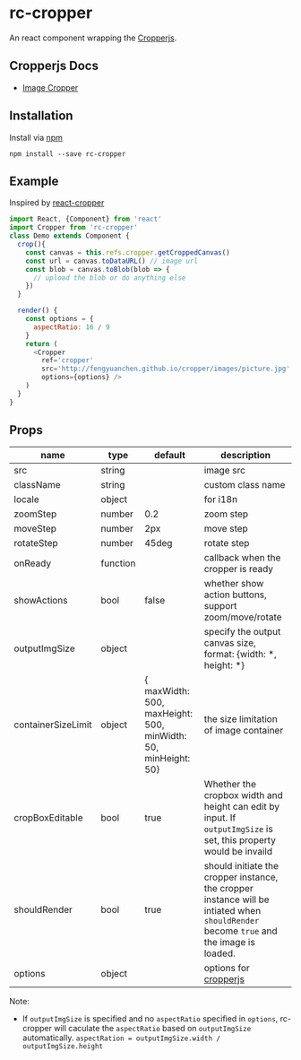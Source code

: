 # rc-cropper

An react component wrapping the [Cropperjs](https://github.com/fengyuanchen/cropperjs).

## Cropperjs Docs

* [Image Cropper](https://github.com/fengyuanchen/cropperjs)

## Installation
Install via [npm](https://www.npmjs.com/package/rc-cropper)

```shell
npm install --save rc-cropper
```

## Example

Inspired by [react-cropper](https://github.com/roadmanfong/react-cropper)

```js
import React, {Component} from 'react'
import Cropper from 'rc-cropper'
class Demo extends Component {
  crop(){
    const canvas = this.refs.cropper.getCroppedCanvas()
    const url = canvas.toDataURL() // image url
    const blob = canvas.toBlob(blob => {
      // upload the blob or do anything else
    })
  }

  render() {
    const options = {
      aspectRatio: 16 / 9
    }
    return (
      <Cropper
        ref='cropper'
        src='http://fengyuanchen.github.io/cropper/images/picture.jpg'
        options={options} />
    )
  }
}
```

## Props
name | type | default | description
---|---|---|---
src | string | | image src
className | string |  | custom class name
locale | object | | for i18n
zoomStep | number | 0.2 | zoom step
moveStep | number | 2px | move step
rotateStep | number | 45deg | rotate step
onReady | function |  | callback when the cropper is ready
showActions | bool | false | whether show action buttons, support zoom/move/rotate
outputImgSize | object | | specify the output canvas size, format: {width: *, height: *}
containerSizeLimit | object | {  maxWidth: 500, maxHeight: 500, minWidth: 50, minHeight: 50} | the size limitation of image container
cropBoxEditable | bool | true | Whether the cropbox width and height can edit by input. If `outputImgSize` is set, this property would be invaild
shouldRender | bool | true | should initiate the cropper instance, the cropper instance will be intiated when `shouldRender` become `true` and the image is loaded.
options | object |  | options for [cropperjs](https://github.com/fengyuanchen/cropper)

Note:
* If `outputImgSize` is specified and no `aspectRatio` specified in `options`, rc-cropper will caculate the `aspectRatio` based on `outputImgSize` automatically. `aspectRation = outputImgSize.width / outputImgSize.height`
